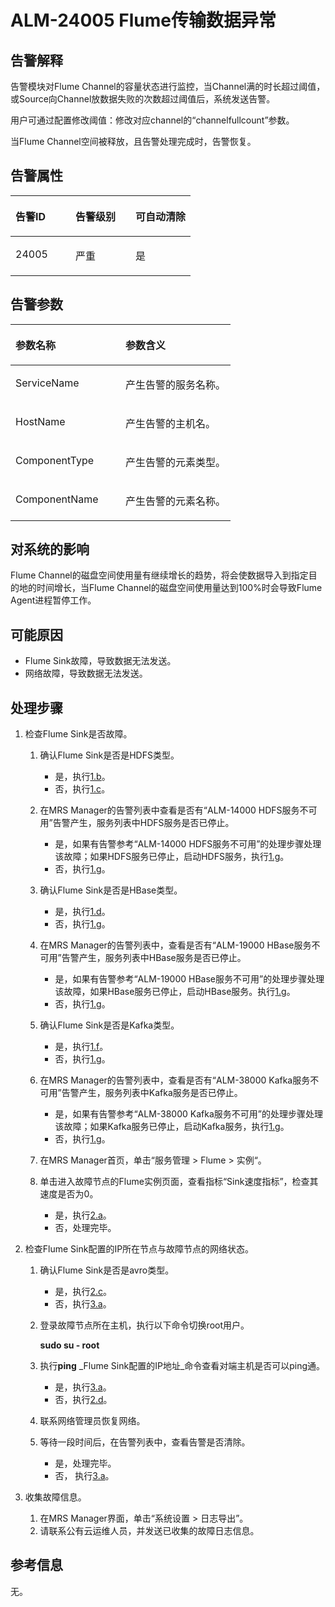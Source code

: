 # ALM-24005 Flume传输数据异常<a name="ZH-CN_TOPIC_0093195086"></a>

## 告警解释<a name="zh-cn_topic_0054336023_section19665522175625"></a>

告警模块对Flume Channel的容量状态进行监控，当Channel满的时长超过阈值，或Source向Channel放数据失败的次数超过阈值后，系统发送告警。

用户可通过配置修改阈值：修改对应channel的“channelfullcount”参数。

当Flume Channel空间被释放，且告警处理完成时，告警恢复。

## 告警属性<a name="zh-cn_topic_0054336023_section42254989175625"></a>

<a name="zh-cn_topic_0054336023_table102091175625"></a>
<table><thead align="left"><tr id="zh-cn_topic_0054336023_row31905194175625"><th class="cellrowborder" valign="top" width="33.33333333333333%" id="mcps1.1.4.1.1"><p id="zh-cn_topic_0054336023_p34183898175625"><a name="zh-cn_topic_0054336023_p34183898175625"></a><a name="zh-cn_topic_0054336023_p34183898175625"></a><strong id="zh-cn_topic_0054336023_b39219631175625"><a name="zh-cn_topic_0054336023_b39219631175625"></a><a name="zh-cn_topic_0054336023_b39219631175625"></a>告警ID</strong></p>
</th>
<th class="cellrowborder" valign="top" width="33.33333333333333%" id="mcps1.1.4.1.2"><p id="zh-cn_topic_0054336023_p22673543175625"><a name="zh-cn_topic_0054336023_p22673543175625"></a><a name="zh-cn_topic_0054336023_p22673543175625"></a><strong id="zh-cn_topic_0054336023_b2735300175625"><a name="zh-cn_topic_0054336023_b2735300175625"></a><a name="zh-cn_topic_0054336023_b2735300175625"></a>告警级别</strong></p>
</th>
<th class="cellrowborder" valign="top" width="33.33333333333333%" id="mcps1.1.4.1.3"><p id="zh-cn_topic_0054336023_p20232782175625"><a name="zh-cn_topic_0054336023_p20232782175625"></a><a name="zh-cn_topic_0054336023_p20232782175625"></a><strong id="zh-cn_topic_0054336023_b47877317175625"><a name="zh-cn_topic_0054336023_b47877317175625"></a><a name="zh-cn_topic_0054336023_b47877317175625"></a>可自动清除</strong></p>
</th>
</tr>
</thead>
<tbody><tr id="zh-cn_topic_0054336023_row52857467175625"><td class="cellrowborder" valign="top" width="33.33333333333333%" headers="mcps1.1.4.1.1 "><p id="zh-cn_topic_0054336023_p63628609163045"><a name="zh-cn_topic_0054336023_p63628609163045"></a><a name="zh-cn_topic_0054336023_p63628609163045"></a>24005</p>
</td>
<td class="cellrowborder" valign="top" width="33.33333333333333%" headers="mcps1.1.4.1.2 "><p id="zh-cn_topic_0054336023_p53643687163045"><a name="zh-cn_topic_0054336023_p53643687163045"></a><a name="zh-cn_topic_0054336023_p53643687163045"></a>严重</p>
</td>
<td class="cellrowborder" valign="top" width="33.33333333333333%" headers="mcps1.1.4.1.3 "><p id="zh-cn_topic_0054336023_p50171427163045"><a name="zh-cn_topic_0054336023_p50171427163045"></a><a name="zh-cn_topic_0054336023_p50171427163045"></a>是</p>
</td>
</tr>
</tbody>
</table>

## 告警参数<a name="zh-cn_topic_0054336023_section27218191175625"></a>

<a name="zh-cn_topic_0054336023_table57189892175625"></a>
<table><thead align="left"><tr id="zh-cn_topic_0054336023_row20832688175625"><th class="cellrowborder" valign="top" width="50%" id="mcps1.1.3.1.1"><p id="zh-cn_topic_0054336023_p9726186175625"><a name="zh-cn_topic_0054336023_p9726186175625"></a><a name="zh-cn_topic_0054336023_p9726186175625"></a><strong id="zh-cn_topic_0054336023_b20426813175625"><a name="zh-cn_topic_0054336023_b20426813175625"></a><a name="zh-cn_topic_0054336023_b20426813175625"></a>参数名称</strong></p>
</th>
<th class="cellrowborder" valign="top" width="50%" id="mcps1.1.3.1.2"><p id="zh-cn_topic_0054336023_p43959148175625"><a name="zh-cn_topic_0054336023_p43959148175625"></a><a name="zh-cn_topic_0054336023_p43959148175625"></a><strong id="zh-cn_topic_0054336023_b60088019175625"><a name="zh-cn_topic_0054336023_b60088019175625"></a><a name="zh-cn_topic_0054336023_b60088019175625"></a>参数含义</strong></p>
</th>
</tr>
</thead>
<tbody><tr id="zh-cn_topic_0054336023_row35291346175625"><td class="cellrowborder" valign="top" width="50%" headers="mcps1.1.3.1.1 "><p id="zh-cn_topic_0054336023_p32188096163058"><a name="zh-cn_topic_0054336023_p32188096163058"></a><a name="zh-cn_topic_0054336023_p32188096163058"></a>ServiceName</p>
</td>
<td class="cellrowborder" valign="top" width="50%" headers="mcps1.1.3.1.2 "><p id="zh-cn_topic_0054336023_p57098960163058"><a name="zh-cn_topic_0054336023_p57098960163058"></a><a name="zh-cn_topic_0054336023_p57098960163058"></a>产生告警的服务名称。</p>
</td>
</tr>
<tr id="zh-cn_topic_0054336023_row54265439175625"><td class="cellrowborder" valign="top" width="50%" headers="mcps1.1.3.1.1 "><p id="zh-cn_topic_0054336023_p17646605163058"><a name="zh-cn_topic_0054336023_p17646605163058"></a><a name="zh-cn_topic_0054336023_p17646605163058"></a>HostName</p>
</td>
<td class="cellrowborder" valign="top" width="50%" headers="mcps1.1.3.1.2 "><p id="zh-cn_topic_0054336023_p20088914163058"><a name="zh-cn_topic_0054336023_p20088914163058"></a><a name="zh-cn_topic_0054336023_p20088914163058"></a>产生告警的主机名。</p>
</td>
</tr>
<tr id="zh-cn_topic_0054336023_row5894265175625"><td class="cellrowborder" valign="top" width="50%" headers="mcps1.1.3.1.1 "><p id="zh-cn_topic_0054336023_p15086183163058"><a name="zh-cn_topic_0054336023_p15086183163058"></a><a name="zh-cn_topic_0054336023_p15086183163058"></a>ComponentType</p>
</td>
<td class="cellrowborder" valign="top" width="50%" headers="mcps1.1.3.1.2 "><p id="zh-cn_topic_0054336023_p14021290163058"><a name="zh-cn_topic_0054336023_p14021290163058"></a><a name="zh-cn_topic_0054336023_p14021290163058"></a>产生告警的元素类型。</p>
</td>
</tr>
<tr id="zh-cn_topic_0054336023_row60420241163054"><td class="cellrowborder" valign="top" width="50%" headers="mcps1.1.3.1.1 "><p id="zh-cn_topic_0054336023_p20973185163058"><a name="zh-cn_topic_0054336023_p20973185163058"></a><a name="zh-cn_topic_0054336023_p20973185163058"></a>ComponentName</p>
</td>
<td class="cellrowborder" valign="top" width="50%" headers="mcps1.1.3.1.2 "><p id="zh-cn_topic_0054336023_p21106461163058"><a name="zh-cn_topic_0054336023_p21106461163058"></a><a name="zh-cn_topic_0054336023_p21106461163058"></a>产生告警的元素名称。</p>
</td>
</tr>
</tbody>
</table>

## 对系统的影响<a name="zh-cn_topic_0054336023_section23922301175625"></a>

Flume Channel的磁盘空间使用量有继续增长的趋势，将会使数据导入到指定目的地的时间增长，当Flume Channel的磁盘空间使用量达到100%时会导致Flume Agent进程暂停工作。

## 可能原因<a name="zh-cn_topic_0054336023_section58162349175625"></a>

-   Flume Sink故障，导致数据无法发送。
-   网络故障，导致数据无法发送。

## 处理步骤<a name="zh-cn_topic_0054336023_section51182191175625"></a>

1.  检查Flume Sink是否故障。
    1.  确认Flume Sink是否是HDFS类型。
        -   是，执行[1.b](#zh-cn_topic_0054336023_li35603802172029)。
        -   否，执行[1.c](#zh-cn_topic_0054336023_li17206137172029)。

    2.  <a name="zh-cn_topic_0054336023_li35603802172029"></a>在MRS Manager的告警列表中查看是否有“ALM-14000 HDFS服务不可用”告警产生，服务列表中HDFS服务是否已停止。
        -   是，如果有告警参考“ALM-14000 HDFS服务不可用”的处理步骤处理该故障；如果HDFS服务已停止，启动HDFS服务，执行[1.g](#zh-cn_topic_0054336023_li51878246172029)。
        -   否，执行[1.g](#zh-cn_topic_0054336023_li51878246172029)。

    3.  <a name="zh-cn_topic_0054336023_li17206137172029"></a>确认Flume Sink是否是HBase类型。
        -   是，执行[1.d](#zh-cn_topic_0054336023_li23959037172029)。
        -   否，执行[1.g](#zh-cn_topic_0054336023_li51878246172029)。

    4.  <a name="zh-cn_topic_0054336023_li23959037172029"></a>在MRS Manager的告警列表中，查看是否有“ALM-19000 HBase服务不可用”告警产生，服务列表中HBase服务是否已停止。
        -   是，如果有告警参考“ALM-19000 HBase服务不可用”的处理步骤处理该故障，如果HBase服务已停止，启动HBase服务。执行[1.g](#zh-cn_topic_0054336023_li51878246172029)。
        -   否，执行[1.g](#zh-cn_topic_0054336023_li51878246172029)。

    5.  确认Flume Sink是否是Kafka类型。
        -   是，执行[1.f](#zh-cn_topic_0054336023_li13075641172029)。
        -   否，执行[1.g](#zh-cn_topic_0054336023_li51878246172029)。

    6.  <a name="zh-cn_topic_0054336023_li13075641172029"></a>在MRS Manager的告警列表中，查看是否有“ALM-38000 Kafka服务不可用”告警产生，服务列表中Kafka服务是否已停止。
        -   是，如果有告警参考“ALM-38000 Kafka服务不可用”的处理步骤处理该故障；如果Kafka服务已停止，启动Kafka服务，执行[1.g](#zh-cn_topic_0054336023_li51878246172029)。
        -   否，执行[1.g](#zh-cn_topic_0054336023_li51878246172029)。

    7.  <a name="zh-cn_topic_0054336023_li51878246172029"></a>在MRS Manager首页，单击“服务管理  \>  Flume  \>  实例“。
    8.  单击进入故障节点的Flume实例页面，查看指标“Sink速度指标”，检查其速度是否为0。
        -   是，执行[2.a](#zh-cn_topic_0054336023_li60707704172341)。
        -   否，处理完毕。


2.  检查Flume Sink配置的IP所在节点与故障节点的网络状态。
    1.  <a name="zh-cn_topic_0054336023_li60707704172341"></a>确认Flume Sink是否是avro类型。
        -   是，执行[2.c](#zh-cn_topic_0054336023_li31163561172341)。
        -   否，执行[3.a](#zh-cn_topic_0054336023_li31546174172348)。

    2.  登录故障节点所在主机，执行以下命令切换root用户。

        **sudo su - root**

    3.  <a name="zh-cn_topic_0054336023_li31163561172341"></a>执行**ping** _Flume Sink配置的IP地址_命令查看对端主机是否可以ping通。
        -   是，执行[3.a](#zh-cn_topic_0054336023_li31546174172348)。
        -   否，执行[2.d](#zh-cn_topic_0054336023_li35581265172341)。

    4.  <a name="zh-cn_topic_0054336023_li35581265172341"></a>联系网络管理员恢复网络。
    5.  等待一段时间后，在告警列表中，查看告警是否清除。
        -   是，处理完毕。
        -   否， 执行[3.a](#zh-cn_topic_0054336023_li31546174172348)。


3.  收集故障信息。
    1.  <a name="zh-cn_topic_0054336023_li31546174172348"></a>在MRS Manager界面，单击“系统设置 \> 日志导出”。
    2.  请联系公有云运维人员，并发送已收集的故障日志信息。


## 参考信息<a name="zh-cn_topic_0054336023_section20269844175625"></a>

无。

